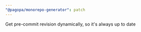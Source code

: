 ```yaml
---
"@pagopa/monorepo-generator": patch
---
```


Get pre-commit revision dynamically, so it's always up to date
